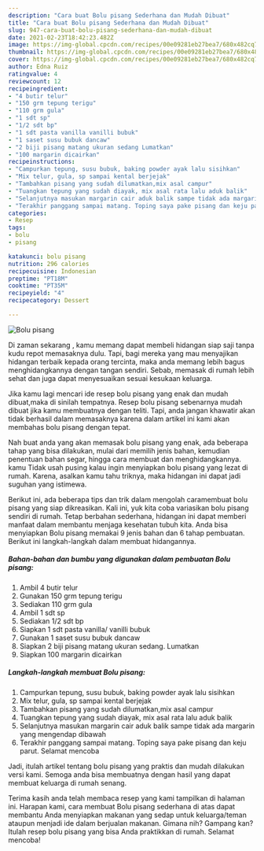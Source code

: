 ```yaml
---
description: "Cara buat Bolu pisang Sederhana dan Mudah Dibuat"
title: "Cara buat Bolu pisang Sederhana dan Mudah Dibuat"
slug: 947-cara-buat-bolu-pisang-sederhana-dan-mudah-dibuat
date: 2021-02-23T18:42:23.482Z
image: https://img-global.cpcdn.com/recipes/00e09281eb27bea7/680x482cq70/bolu-pisang-foto-resep-utama.jpg
thumbnail: https://img-global.cpcdn.com/recipes/00e09281eb27bea7/680x482cq70/bolu-pisang-foto-resep-utama.jpg
cover: https://img-global.cpcdn.com/recipes/00e09281eb27bea7/680x482cq70/bolu-pisang-foto-resep-utama.jpg
author: Edna Ruiz
ratingvalue: 4
reviewcount: 12
recipeingredient:
- "4 butir telur"
- "150 grm tepung terigu"
- "110 grm gula"
- "1 sdt sp"
- "1/2 sdt bp"
- "1 sdt pasta vanilla vanilli bubuk"
- "1 saset susu bubuk dancaw"
- "2 biji pisang matang ukuran sedang Lumatkan"
- "100 margarin dicairkan"
recipeinstructions:
- "Campurkan tepung, susu bubuk, baking powder ayak lalu sisihkan"
- "Mix telur, gula, sp sampai kental berjejak"
- "Tambahkan pisang yang sudah dilumatkan,mix asal campur"
- "Tuangkan tepung yang sudah diayak, mix asal rata lalu aduk balik"
- "Selanjutnya masukan margarin cair aduk balik sampe tidak ada margarin yang mengendap dibawah"
- "Terakhir panggang sampai matang. Toping saya pake pisang dan keju parut. Selamat mencoba"
categories:
- Resep
tags:
- bolu
- pisang

katakunci: bolu pisang 
nutrition: 296 calories
recipecuisine: Indonesian
preptime: "PT18M"
cooktime: "PT35M"
recipeyield: "4"
recipecategory: Dessert

---
```



![Bolu pisang](https://img-global.cpcdn.com/recipes/00e09281eb27bea7/680x482cq70/bolu-pisang-foto-resep-utama.jpg)

Di zaman  sekarang , kamu memang dapat membeli hidangan siap saji tanpa kudu repot memasaknya dulu. Tapi, bagi mereka yang mau menyajikan hidangan terbaik kepada orang tercinta, maka anda memang lebih bagus menghidangkannya dengan tangan sendiri. Sebab, memasak di rumah lebih sehat dan juga dapat menyesuaikan sesuai kesukaan keluarga.

Jika kamu lagi mencari ide resep bolu pisang yang enak dan mudah dibuat,maka di sinilah tempatnya. Resep bolu pisang  sebenarnya mudah dibuat jika kamu membuatnya dengan teliti. Tapi, anda jangan khawatir akan tidak berhasil dalam memasaknya 
karena dalam artikel ini kami akan membahas bolu pisang dengan tepat.  



Nah buat anda yang akan memasak bolu pisang yang enak, ada beberapa tahap yang bisa dilakukan, mulai dari memilih jenis bahan, kemudian penentuan bahan segar, hingga cara membuat dan menghidangkannya. kamu Tidak usah pusing kalau ingin menyiapkan bolu pisang yang lezat di rumah. Karena, asalkan kamu  tahu triknya, maka hidangan ini dapat jadi suguhan yang istimewa.

Berikut ini, ada beberapa tips dan trik dalam mengolah caramembuat bolu pisang yang siap dikreasikan. Kali ini, yuk kita coba variasikan bolu pisang sendiri di rumah. Tetap berbahan sederhana, hidangan ini dapat memberi manfaat dalam membantu menjaga kesehatan tubuh kita. Anda bisa menyiapkan Bolu pisang memakai 9 jenis bahan dan 6 tahap pembuatan. Berikut ini langkah-langkah dalam membuat hidangannya.

<!--inarticleads1-->

##### Bahan-bahan dan bumbu yang digunakan dalam pembuatan Bolu pisang:

1. Ambil 4 butir telur
1. Gunakan 150 grm tepung terigu
1. Sediakan 110 grm gula
1. Ambil 1 sdt sp
1. Sediakan 1/2 sdt bp
1. Siapkan 1 sdt pasta vanilla/ vanilli bubuk
1. Gunakan 1 saset susu bubuk dancaw
1. Siapkan 2 biji pisang matang ukuran sedang. Lumatkan
1. Siapkan 100 margarin dicairkan




<!--inarticleads2-->

##### Langkah-langkah membuat Bolu pisang:

1. Campurkan tepung, susu bubuk, baking powder ayak lalu sisihkan
1. Mix telur, gula, sp sampai kental berjejak
1. Tambahkan pisang yang sudah dilumatkan,mix asal campur
1. Tuangkan tepung yang sudah diayak, mix asal rata lalu aduk balik
1. Selanjutnya masukan margarin cair aduk balik sampe tidak ada margarin yang mengendap dibawah
1. Terakhir panggang sampai matang. Toping saya pake pisang dan keju parut. Selamat mencoba




Jadi, itulah artikel tentang  bolu pisang  yang praktis dan mudah dilakukan versi kami. Semoga anda bisa membuatnya dengan hasil yang dapat membuat keluarga di rumah senang. 

Terima kasih anda telah membaca resep yang kami tampilkan di halaman ini. Harapan kami, cara membuat  Bolu pisang sederhana di atas dapat membantu Anda menyiapkan makanan yang sedap untuk keluarga/teman ataupun menjadi ide dalam berjualan makanan. Gimana nih? Gampang kan? Itulah resep bolu pisang yang bisa Anda praktikkan di rumah. Selamat mencoba!


